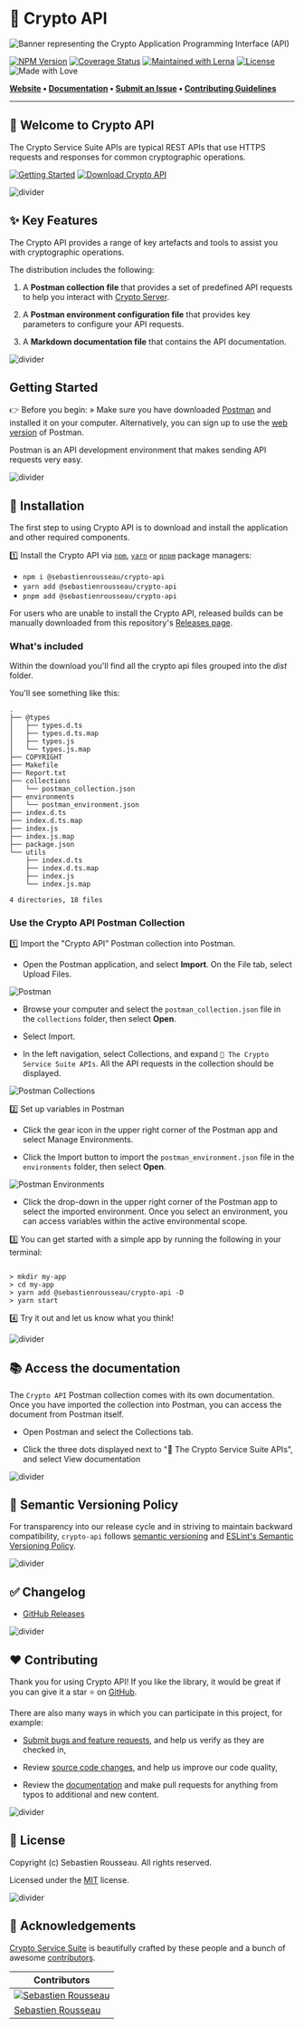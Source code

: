 # 🚀 Crypto API

![Banner representing the Crypto Application Programming Interface (API)](https://raw.githubusercontent.com/sebastienrousseau/crypto-service/master/assets/crypto-api-logo.svg)

[![NPM Version](https://img.shields.io/npm/v/solid-js.svg?style=for-the-badge)](https://www.npmjs.com/package/@sebastienrousseau/crypto-api)
[![Coverage Status](https://img.shields.io/coveralls/github/sebastienrousseau/crypto-service/solid.svg?branch=main\&style=for-the-badge\&color=blueviolet)](https://coveralls.io/github/sebastienrousseau/crypto-service?branch=main)
[![Maintained with Lerna](https://img.shields.io/badge/maintained%20with-lerna-blue?style=for-the-badge)](https://lerna.js.org/)
[![License](https://img.shields.io/badge/License-MIT-green.svg?style=for-the-badge\&logo=)](https://opensource.org/licenses/MIT)
![Made with Love](https://raw.githubusercontent.com/sebastienrousseau/crypto-service/master/assets/made-with-love.svg)

**[Website](https://crypto-api.io) • [Documentation](https://crypto-api.io/docs/)
• [Submit an Issue](https://github.com/sebastienrousseau/crypto-service/issues)
• [Contributing Guidelines](https://github.com/sebastienrousseau/crypto-service/blob/master/.github/CONTRIBUTING.md)**

***

## 👋 Welcome to Crypto API

The Crypto Service Suite APIs are typical REST APIs that use HTTPS requests and 
responses for common cryptographic operations.

[![Getting Started][getting started]](#getting-started)
[![Download Crypto API][download]][8]

![divider][divider]

## ✨ Key Features

The Crypto API provides a range of key artefacts and tools to assist you with
cryptographic operations.

The distribution includes the following:

1.  A **Postman collection file** that provides a set of predefined API requests
    to help you interact with [Crypto Server][13].

1.  A **Postman environment configuration file** that provides key parameters to
    configure your API requests.

1.  A **Markdown documentation file** that contains the API documentation.

![divider][divider]

## Getting Started

👉 Before you begin: » Make sure you have downloaded [Postman][14] and installed
it on your computer. Alternatively, you can sign up to use the [web version][15]
of Postman.

Postman is an API development environment that makes sending API requests very
easy.

![divider][divider]

## 🔧 Installation

The first step to using Crypto API is to download and install the
application and other required components.

1️⃣ Install the Crypto API via [`npm`][5], [`yarn`][6] or [`pnpm`][7] package
managers:

- `npm i @sebastienrousseau/crypto-api`
- `yarn add @sebastienrousseau/crypto-api`
- `pnpm add @sebastienrousseau/crypto-api`

For users who are unable to install the Crypto API, released builds can be
manually downloaded from this repository's
[Releases page](https://github.com/sebastienrousseau/crypto-service/releases/).

### What's included

Within the download you'll find all the crypto api files grouped into the *dist*
folder.

You'll see something like this:

```shell
.
├── @types
│   ├── types.d.ts
│   ├── types.d.ts.map
│   ├── types.js
│   └── types.js.map
├── COPYRIGHT
├── Makefile
├── Report.txt
├── collections
│   └── postman_collection.json
├── environments
│   └── postman_environment.json
├── index.d.ts
├── index.d.ts.map
├── index.js
├── index.js.map
├── package.json
└── utils
    ├── index.d.ts
    ├── index.d.ts.map
    ├── index.js
    └── index.js.map

4 directories, 18 files

```

### Use the Crypto API Postman Collection

1️⃣ Import the "Crypto API" Postman collection into Postman.

-   Open the Postman application, and select **Import**. On the File tab, select
Upload Files.

![Postman][postman]

-   Browse your computer and select the `postman_collection.json` file in the 
`collections` folder, then select **Open**.

-   Select Import.

-   In the left navigation, select Collections, and expand 
`🔐 The Crypto Service Suite APIs`. All the API requests in the collection 
should be displayed.

![Postman Collections][collections]

2️⃣ Set up variables in Postman

-   Click the gear icon in the upper right corner of the Postman app and select 
Manage Environments.

-   Click the Import button to import the `postman_environment.json` file in the 
`environments` folder, then select **Open**.

![Postman Environments][environments]

-   Click the drop-down in the upper right corner of the Postman app to select
the imported environment. Once you select an environment, you can access
variables within the active environmental scope.

3️⃣ You can get started with a simple app by running the following in your terminal:

```shell

> mkdir my-app
> cd my-app
> yarn add @sebastienrousseau/crypto-api -D
> yarn start

```

4️⃣ Try it out and let us know what you think!

![divider][divider]

## 📚 Access the documentation

The `Crypto API` Postman collection comes with its own documentation. Once you
have imported the collection into Postman, you can access the document from
Postman itself.

-  Open Postman and select the Collections tab.

-  Click the three dots displayed next to "🔐 The Crypto Service Suite APIs",
and select View documentation

![divider][divider]

## 🚥 Semantic Versioning Policy

For transparency into our release cycle and in striving to maintain backward
compatibility, `crypto-api` follows [semantic versioning](http://semver.org/)
and [ESLint's Semantic Versioning Policy](https://github.com/eslint/eslint#semantic-versioning-policy).

![divider][divider]

## ✅ Changelog

- [GitHub Releases](https://github.com/sebastienrousseau/crypto-service/releases)

![divider][divider]

## ❤️ Contributing

Thank you for using Crypto API! If you like the library, it would be great if
you can give it a star ⭐ on [GitHub][2].

There are also many ways in which you can participate in this project, for
example:

-   [Submit bugs and feature requests][9], and help us verify as they are
    checked in,

-   Review [source code changes][10], and help us improve our code quality,

-   Review the [documentation][11] and make pull requests for anything from
    typos to additional and new content.

![divider][divider]

## 🥂 License

Copyright (c) Sebastien Rousseau. All rights reserved.

Licensed under the [MIT](LICENSE) license.

![divider][divider]

## 🏢 Acknowledgements

[Crypto Service Suite](https://crypto-service.co) is beautifully crafted by
these people and a bunch of awesome [contributors][12].

| Contributors |
|---------|
|[![Sebastien Rousseau](https://avatars0.githubusercontent.com/u/1394998?s=117)](https://sebastienrousseau.co.uk)|
|[Sebastien Rousseau](https://github.com/sebastienrousseau)|

[1]: https://github.com

[2]: https://github.com/sebastienrousseau/crypto-service

[3]: https://github.com/sebastienrousseau/crypto-service/blob/main/LICENSE

[4]: https://www.postman.com/downloads/

[5]: https://www.npmjs.com/

[6]: https://yarnpkg.com/getting-started

[7]: https://pnpm.io/motivation

[8]: https://github.com/sebastienrousseau/crypto-service/packages/

[9]: https://github.com/sebastienrousseau/crypto-service/issues/new

[10]: https://github.com/sebastienrousseau/crypto-service/pulls

[11]: https://github.com/sebastienrousseau/crypto-service/docs

[12]: https://github.com/sebastienrousseau/crypto-service/graphs/contributors

[13]: https://github.com/sebastienrousseau/crypto-service/tree/main/packages/crypto-server

[14]: https://www.postman.com/downloads/

[15]: https://www.postman.com/


[divider]: https://raw.githubusercontent.com/sebastienrousseau/crypto-service/master/assets/divider.svg

[crypto-api]: https://raw.githubusercontent.com/sebastienrousseau/crypto-service/main/assets/crypto-api.svg "Crypto API"

[getting started]: https://raw.githubusercontent.com/sebastienrousseau/crypto-service/master/assets/button-primary.svg "Getting Started"

[download]: https://raw.githubusercontent.com/sebastienrousseau/crypto-service/master/assets/button-secondary.svg "Download"

[postman]: https://raw.githubusercontent.com/sebastienrousseau/crypto-service/master/assets/postman.svg "Postman"

[collections]: https://raw.githubusercontent.com/sebastienrousseau/crypto-service/master/assets/collections.svg "Collections"

[Environments]: https://raw.githubusercontent.com/sebastienrousseau/crypto-service/master/assets/environments.svg "Environments"
